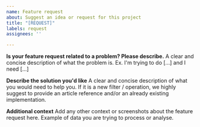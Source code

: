 ```yaml
---
name: Feature request
about: Suggest an idea or request for this project
title: "[REQUEST]"
labels: request
assignees: ''

---
```


**Is your feature request related to a problem? Please describe.**
A clear and concise description of what the problem is. Ex. I'm trying to do [...] and I need [...]

**Describe the solution you'd like**
A clear and concise description of what you would need to help you.
If it is a new filter / operation, we highly suggest to provide an article reference and/or an already existing implementation.

**Additional context**
Add any other context or screenshots about the feature request here. Example of data you are trying to process or analyse.

